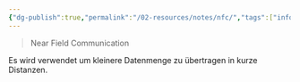 ```yaml
---
{"dg-publish":true,"permalink":"/02-resources/notes/nfc/","tags":["informatik/netzwerk/wireless"],"noteIcon":"","updated":"2025-09-10T16:35:28.072+02:00"}
---
```


> Near Field Communication

Es wird verwendet um kleinere Datenmenge zu übertragen in kurze Distanzen. 